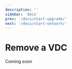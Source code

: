 ```yaml
---
description: ''
sidebar: 'docs'
prev: '/docs/start-upgrade/'
next: '/docs/start-network/'
---
```


# Remove a VDC

Coming soon
